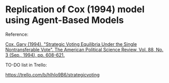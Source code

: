 # Replication of Cox (1994) model using Agent-Based Models
Reference:

[Cox, Gary (1994). "Strategic Voting Equilibria Under the Single Nontransferable Vote". The American Political Science Review, Vol. 88, No. 3 (Sep., 1994), pp. 608-621.](https://www.jstor.org/stable/2944798?seq=1#page_scan_tab_contents)

TO-DO list in Trello:

https://trello.com/b/hIhIo9B6/strategicvoting
